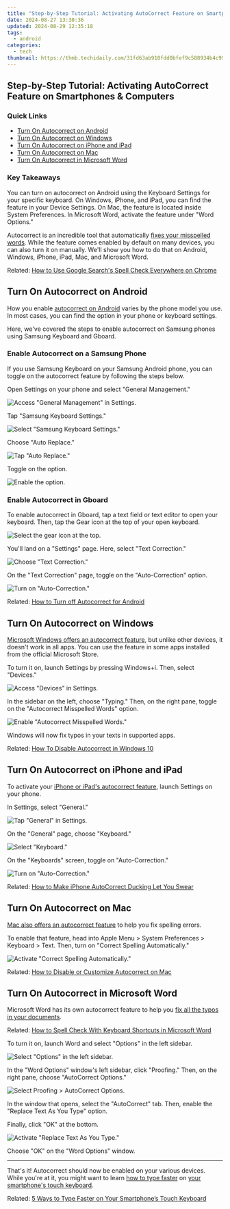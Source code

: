 ```yaml
---
title: "Step-by-Step Tutorial: Activating AutoCorrect Feature on Smartphones & Computers"
date: 2024-08-27 13:30:36
updated: 2024-08-29 12:35:18
tags:
  - android
categories:
  - tech
thumbnail: https://thmb.techidaily.com/31fd63ab910fdd0bfef9c588934b4c990590f2025d46dff0a5963e90a62a92d8.jpg
---
```


## Step-by-Step Tutorial: Activating AutoCorrect Feature on Smartphones & Computers

### Quick Links

* [Turn On Autocorrect on Android](https://common-error.techidaily.com/error-code-0x80004005-explained-how-to-fix-the-unspecified-error-on-your-computer/)
* [Turn On Autocorrect on Windows](https://youtube-help.techidaily.com/in-2024-learn-the-art-of-green-screen-without-costs-top-4-youtube-techniques-for-aspiring-vfx-artists/)
* [Turn On Autocorrect on iPhone and iPad](https://win-solutions.techidaily.com/solved-rockstar-games-launcher-not-working-2024-tips/)
* [Turn On Autocorrect on Mac](https://youtube-tips.techidaily.com/24-maximize-engagement-with-custom-youtube-thumbnails/)
* [Turn On Autocorrect in Microsoft Word](https://article-tips.techidaily.com/updated-mastering-online-image-cropping-techniques-for-2024/)

### Key Takeaways

 You can turn on autocorrect on Android using the Keyboard Settings for your specific keyboard. On Windows, iPhone, and iPad, you can find the feature in your Device Settings. On Mac, the feature is located inside System Preferences. In Microsoft Word, activate the feature under "Word Options."

 Autocorrect is an incredible tool that automatically [fixes your misspelled words](https://extra-information.techidaily.com/snappy-strategies-for-reacquiring-deleted-posts/). While the feature comes enabled by default on many devices, you can also turn it on manually. We'll show you how to do that on Android, Windows, iPhone, iPad, Mac, and Microsoft Word.

Related: [How to Use Google Search's Spell Check Everywhere on Chrome](https://extra-information.techidaily.com/snappy-strategies-for-reacquiring-deleted-posts/) 

##  Turn On Autocorrect on Android

 How you enable [autocorrect on Android](https://screen-sharing-recording.techidaily.com/updated-top-3g-networks-and-plans-for-gamers-on-a-budget-for-2024/) varies by the phone model you use. In most cases, you can find the option in your phone or keyboard settings.

 Here, we've covered the steps to enable autocorrect on Samsung phones using Samsung Keyboard and Gboard.

###  Enable Autocorrect on a Samsung Phone

 If you use Samsung Keyboard on your Samsung Android phone, you can toggle on the autocorrect feature by following the steps below.

 Open Settings on your phone and select "General Management."

![Access "General Management" in Settings.](https://static1.howtogeekimages.com/wordpress/wp-content/uploads/2022/10/4-samsung-general-management.png) 

 Tap "Samsung Keyboard Settings."

![Select "Samsung Keyboard Settings."](https://static1.howtogeekimages.com/wordpress/wp-content/uploads/2022/10/5-samsung-keyboard-settings.png) 

 Choose "Auto Replace."

![Tap "Auto Replace."](https://static1.howtogeekimages.com/wordpress/wp-content/uploads/2022/10/6-samsung-keyboard-auto-replace.png) 

 Toggle on the option.

![Enable the option.](https://static1.howtogeekimages.com/wordpress/wp-content/uploads/2022/10/7-samsung-keyboard-turn-on-autocorrect.png) 

###  Enable Autocorrect in Gboard

 To enable autocorrect in Gboard, tap a text field or text editor to open your keyboard. Then, tap the Gear icon at the top of your open keyboard.

![Select the gear icon at the top.](https://static1.howtogeekimages.com/wordpress/wp-content/uploads/2022/10/1-gboard-settings.png) 

 You'll land on a "Settings" page. Here, select "Text Correction."

![Choose "Text Correction."](https://static1.howtogeekimages.com/wordpress/wp-content/uploads/2022/10/2-gboard-text-correction.png) 

 On the "Text Correction" page, toggle on the "Auto-Correction" option.

![Turn on "Auto-Correction."](https://static1.howtogeekimages.com/wordpress/wp-content/uploads/2022/10/3-gboard-enable-autocorrect.png) 

Related: [How to Turn off Autocorrect for Android](https://screen-sharing-recording.techidaily.com/updated-top-3g-networks-and-plans-for-gamers-on-a-budget-for-2024/) 

##  Turn On Autocorrect on Windows

[Microsoft Windows offers an autocorrect feature](https://instagram-videos.techidaily.com/updated-2024-approved-securely-extract-and-backup-your-instagram-content/), but unlike other devices, it doesn't work in all apps. You can use the feature in some apps installed from the official Microsoft Store.

 To turn it on, launch Settings by pressing Windows+i. Then, select "Devices."

![Access "Devices" in Settings.](https://static1.howtogeekimages.com/wordpress/wp-content/uploads/2022/10/11-windows-device-settings.png) 

 In the sidebar on the left, choose "Typing." Then, on the right pane, toggle on the "Autocorrect Misspelled Words" option.

![Enable &quot;Autocorrect Misspelled Words.&quot;](https://static1.howtogeekimages.com/wordpress/wp-content/uploads/2022/10/12-windows-activate-autocorrect.png) 

 Windows will now fix typos in your texts in supported apps.

Related: [How To Disable Autocorrect in Windows 10](https://instagram-videos.techidaily.com/updated-2024-approved-securely-extract-and-backup-your-instagram-content/) 

##  Turn On Autocorrect on iPhone and iPad

 To activate your [iPhone or iPad's autocorrect feature](https://some-approaches.techidaily.com/in-2024-unlocking-zoom-features-on-windows-11-pcs/), launch Settings on your phone.

 In Settings, select "General."

![Tap "General" in Settings.](https://static1.howtogeekimages.com/wordpress/wp-content/uploads/2022/10/8-iphone-settings.png) 

 On the "General" page, choose "Keyboard."

![Select "Keyboard."](https://static1.howtogeekimages.com/wordpress/wp-content/uploads/2022/10/9-iphone-keyboard-settings.png) 

 On the "Keyboards" screen, toggle on "Auto-Correction."

![Turn on "Auto-Correction."](https://static1.howtogeekimages.com/wordpress/wp-content/uploads/2022/10/10-iphone-turn-on-autocorrect.png) 

Related: [How to Make iPhone AutoCorrect Ducking Let You Swear](https://some-approaches.techidaily.com/in-2024-unlocking-zoom-features-on-windows-11-pcs/) 

##  Turn On Autocorrect on Mac

[Mac also offers an autocorrect feature](https://ios-unlock.techidaily.com/how-to-unlock-disabled-apple-iphone-7ipad-without-computer-by-drfone-ios/) to help you fix spelling errors.

 To enable that feature, head into Apple Menu > System Preferences > Keyboard > Text. Then, turn on "Correct Spelling Automatically."

![Activate "Correct Spelling Automatically."](https://static1.howtogeekimages.com/wordpress/wp-content/uploads/2022/10/13-mac-enable-autocorrect.png) 

Related: [How to Disable or Customize Autocorrect on Mac](https://ios-unlock.techidaily.com/how-to-unlock-disabled-apple-iphone-7ipad-without-computer-by-drfone-ios/) 

##  Turn On Autocorrect in Microsoft Word

 Microsoft Word has its own autocorrect feature to help you [fix all the typos in your documents](https://change-location.techidaily.com/in-2024-what-pokemon-evolve-with-a-dawn-stone-for-vivo-y02t-drfone-by-drfone-virtual-android/).

Related: [How to Spell Check With Keyboard Shortcuts in Microsoft Word](https://change-location.techidaily.com/in-2024-what-pokemon-evolve-with-a-dawn-stone-for-vivo-y02t-drfone-by-drfone-virtual-android/) 

 To turn it on, launch Word and select "Options" in the left sidebar.

![Select "Options" in the left sidebar.](https://static1.howtogeekimages.com/wordpress/wp-content/uploads/2022/10/14-ms-word-options.png) 

 In the "Word Options" window's left sidebar, click "Proofing." Then, on the right pane, choose "AutoCorrect Options."

![Select Proofing > AutoCorrect Options.](https://static1.howtogeekimages.com/wordpress/wp-content/uploads/2022/10/15-ms-word-autocorrect-options.png) 

 In the window that opens, select the "AutoCorrect" tab. Then, enable the "Replace Text As You Type" option.

 Finally, click "OK" at the bottom.

![Activate "Replace Text As You Type."](https://static1.howtogeekimages.com/wordpress/wp-content/uploads/2022/10/16-ms-word-turn-on-autocorrect.png) 

 Choose "OK" on the "Word Options" window.

---

 That's it! Autocorrect should now be enabled on your various devices. While you're at it, you might want to learn [how to type faster](https://some-approaches.techidaily.com/in-2024-unlocking-docs-transcription-feature-a-beginners-guide/) on [your smartphone's touch keyboard](https://tech-recovery.techidaily.com/best-childrens-movie-recommendations-for-disneyplus-in-july-2024/).

Related: [5 Ways to Type Faster on Your Smartphone’s Touch Keyboard](https://tech-recovery.techidaily.com/best-childrens-movie-recommendations-for-disneyplus-in-july-2024/)

<ins class="adsbygoogle"
     style="display:block"
     data-ad-format="autorelaxed"
     data-ad-client="ca-pub-7571918770474297"
     data-ad-slot="1223367746"></ins>



<ins class="adsbygoogle"
     style="display:block"
     data-ad-client="ca-pub-7571918770474297"
     data-ad-slot="8358498916"
     data-ad-format="auto"
     data-full-width-responsive="true"></ins>
